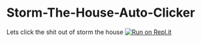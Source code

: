 # Storm-The-House-Auto-Clicker
Lets click the shit out of storm the house 
[![Run on Repl.it](https://repl.it/badge/github/Code-Bullet/Storm-The-House-Auto-Clicker)](https://repl.it/github/Code-Bullet/Storm-The-House-Auto-Clicker)